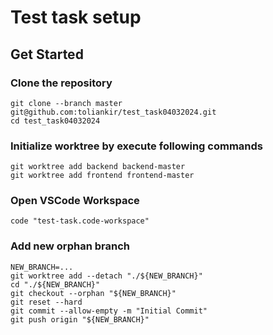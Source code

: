 # Test task setup

## Get Started

### Clone the repository
```shell
git clone --branch master git@github.com:toliankir/test_task04032024.git
cd test_task04032024
```

### Initialize worktree by execute following commands
```shell
git worktree add backend backend-master
git worktree add frontend frontend-master
```

### Open VSCode Workspace
```shell
code "test-task.code-workspace"
```

### Add new orphan branch

```shell
NEW_BRANCH=...
git worktree add --detach "./${NEW_BRANCH}"
cd "./${NEW_BRANCH}"
git checkout --orphan "${NEW_BRANCH}"
git reset --hard
git commit --allow-empty -m "Initial Commit"
git push origin "${NEW_BRANCH}"
```